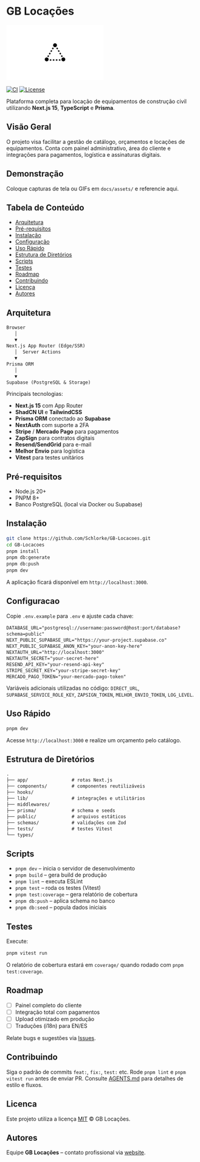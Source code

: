 # GB Locações

![Logo](public/placeholder-logo.png)

[![CI](https://img.shields.io/github/actions/workflow/status/GBLocacoes/GB-Locacoes/test.yml?label=CI)](https://github.com/GBLocacoes/GB-Locacoes/actions)
[![License](https://img.shields.io/badge/license-MIT-blue.svg)](#licenca)

Plataforma completa para locação de equipamentos de construção civil utilizando **Next.js 15**, **TypeScript** e **Prisma**.

## Visão Geral

O projeto visa facilitar a gestão de catálogo, orçamentos e locações de equipamentos. Conta com painel administrativo, área do cliente e integrações para pagamentos, logística e assinaturas digitais.

## Demonstração

Coloque capturas de tela ou GIFs em `docs/assets/` e referencie aqui.

## Tabela de Conteúdo
- [Arquitetura](#arquitetura)
- [Pré-requisitos](#pré-requisitos)
- [Instalação](#instalação)
- [Configuração](#configuracao)
- [Uso Rápido](#uso-rapido)
- [Estrutura de Diretórios](#estrutura-de-diretorios)
- [Scripts](#scripts)
- [Testes](#testes)
- [Roadmap](#roadmap)
- [Contribuindo](#contribuindo)
- [Licença](#licenca)
- [Autores](#autores)

## Arquitetura

<!-- prettier-ignore-start -->
```text
Browser
   │
   ▼
Next.js App Router (Edge/SSR)
   │  Server Actions
   ▼
Prisma ORM
   │
   ▼
Supabase (PostgreSQL & Storage)
```
<!-- prettier-ignore-end -->

Principais tecnologias:
- **Next.js 15** com App Router
- **ShadCN UI** e **TailwindCSS**
- **Prisma ORM** conectado ao **Supabase**
- **NextAuth** com suporte a 2FA
- **Stripe** / **Mercado Pago** para pagamentos
- **ZapSign** para contratos digitais
- **Resend/SendGrid** para e-mail
- **Melhor Envio** para logística
- **Vitest** para testes unitários

## Pré-requisitos

- Node.js 20+
- PNPM 8+
- Banco PostgreSQL (local via Docker ou Supabase)

## Instalação

```bash
git clone https://github.com/Schlorke/GB-Locacoes.git
cd GB-Locacoes
pnpm install
pnpm db:generate
pnpm db:push
pnpm dev
```
A aplicação ficará disponível em `http://localhost:3000`.

## Configuracao

Copie `.env.example` para `.env` e ajuste cada chave:

```env
DATABASE_URL="postgresql://username:password@host:port/database?schema=public"
NEXT_PUBLIC_SUPABASE_URL="https://your-project.supabase.co"
NEXT_PUBLIC_SUPABASE_ANON_KEY="your-anon-key-here"
NEXTAUTH_URL="http://localhost:3000"
NEXTAUTH_SECRET="your-secret-here"
RESEND_API_KEY="your-resend-api-key"
STRIPE_SECRET_KEY="your-stripe-secret-key"
MERCADO_PAGO_TOKEN="your-mercado-pago-token"
```

Variáveis adicionais utilizadas no código:
`DIRECT_URL`, `SUPABASE_SERVICE_ROLE_KEY`, `ZAPSIGN_TOKEN`, `MELHOR_ENVIO_TOKEN`, `LOG_LEVEL`.

## Uso Rápido

```bash
pnpm dev
```
Acesse `http://localhost:3000` e realize um orçamento pelo catálogo.

## Estrutura de Diretórios

```text
.
├── app/                # rotas Next.js
├── components/         # componentes reutilizáveis
├── hooks/
├── lib/                # integrações e utilitários
├── middlewares/
├── prisma/             # schema e seeds
├── public/             # arquivos estáticos
├── schemas/            # validações com Zod
├── tests/              # testes Vitest
└── types/
```

## Scripts

- `pnpm dev` – inicia o servidor de desenvolvimento
- `pnpm build` – gera build de produção
- `pnpm lint` – executa ESLint
- `pnpm test` – roda os testes (Vitest)
- `pnpm test:coverage` – gera relatório de cobertura
- `pnpm db:push` – aplica schema no banco
- `pnpm db:seed` – popula dados iniciais

## Testes

Execute:

```bash
pnpm vitest run
```

O relatório de cobertura estará em `coverage/` quando rodado com `pnpm test:coverage`.

## Roadmap

- [ ] Painel completo do cliente
- [ ] Integração total com pagamentos
- [ ] Upload otimizado em produção
- [ ] Traduções (i18n) para EN/ES

Relate bugs e sugestões via [Issues](https://github.com/GBLocacoes/GB-Locacoes/issues).

## Contribuindo

Siga o padrão de commits `feat:`, `fix:`, `test:` etc. Rode `pnpm lint` e `pnpm vitest run` antes de enviar PR.
Consulte [AGENTS.md](AGENTS.md) para detalhes de estilo e fluxos.

## Licenca

Este projeto utiliza a licença [MIT](LICENSE) © GB Locações.

## Autores

Equipe **GB Locações** – contato profissional via [website](https://gblocacoes.com.br).

